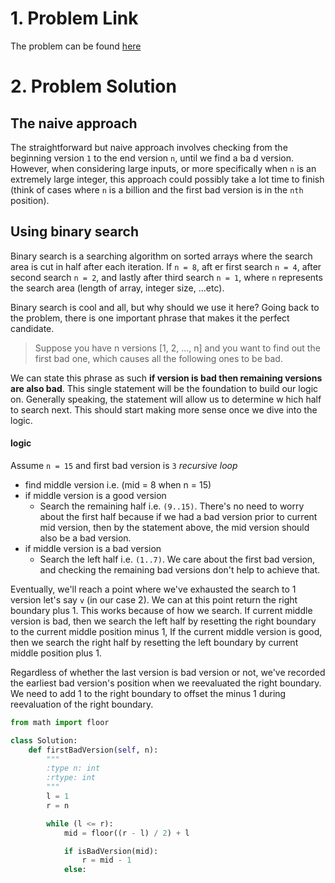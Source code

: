 <!--
.. title: First Bad Version
.. slug: first-bad-version
.. date: 2019-03-31 00:00:00 UTC-05:00
.. tags: array, binary-search
.. category: 
.. link: 
.. description:
.. type: text
-->

# 1. Problem Link

The problem can be found [here](https://leetcode.com/problems/first-bad-version/)

# 2. Problem Solution
## The naive approach
The straightforward but naive approach involves checking from the beginning version `1` to the end version `n`, until we find a ba
d version. However, when considering large inputs, or more specifically when `n` is an extremely large integer, this approach could possibly take a lot time to finish (think of cases where `n` is a billion and the first bad version is in the `nth` position).

## Using binary search
Binary search is a searching algorithm on sorted arrays where the search area is cut in half after each iteration. If `n = 8`, aft
er first search `n = 4`, after second search `n = 2`, and lastly after third search `n = 1`, where `n` represents the search area
(length of array, integer size, ...etc).

Binary search is cool and all, but why should we use it here? Going back to the problem, there is one important phrase that makes it the perfect candidate.
> Suppose you have n versions [1, 2, ..., n] and you want to find out the first bad one, which causes all the following ones to be bad.

We can state this phrase as such **if version is bad then remaining versions are also bad**.
This single statement will be the foundation to build our logic on. Generally speaking, the statement will allow us to determine w
hich half to search next. This should start making more sense once we dive into the logic.

#### logic
Assume `n = 15` and first bad version is `3`
*recursive loop*
* find middle version i.e. (mid = 8 when n = 15)
* if middle version is a good version
  * Search the remaining half i.e. `(9..15)`. There's no need to worry about the first half because if we had a bad version prior
to current mid version, then by the statement above, the mid version should also be a bad version.
* if middle version is a bad version
  * Search the left half i.e. `(1..7)`. We care about the first bad version, and checking the remaining bad versions don't help to
 achieve that.

Eventually, we'll reach a point where we've exhausted the search to 1 version let's say `v` (in our case 2). We can at this point return the right boundary plus 1. This works because of how we search. If current middle version is bad, then we search the left half by resetting the right boundary to the current middle position minus 1, If the current middle version is good, then we search the right half by resetting the left boundary by current middle position plus 1.

Regardless of whether the last version is bad version or not, we've recorded the earliest bad version's position when we reevaluated the right boundary. We need to add 1 to the right boundary to offset the minus 1 during reevaluation of the right boundary.


```python
from math import floor

class Solution:
    def firstBadVersion(self, n):
        """
        :type n: int
        :rtype: int
        """
        l = 1
        r = n

        while (l <= r):
            mid = floor((r - l) / 2) + l

            if isBadVersion(mid):
                r = mid - 1
            else:
